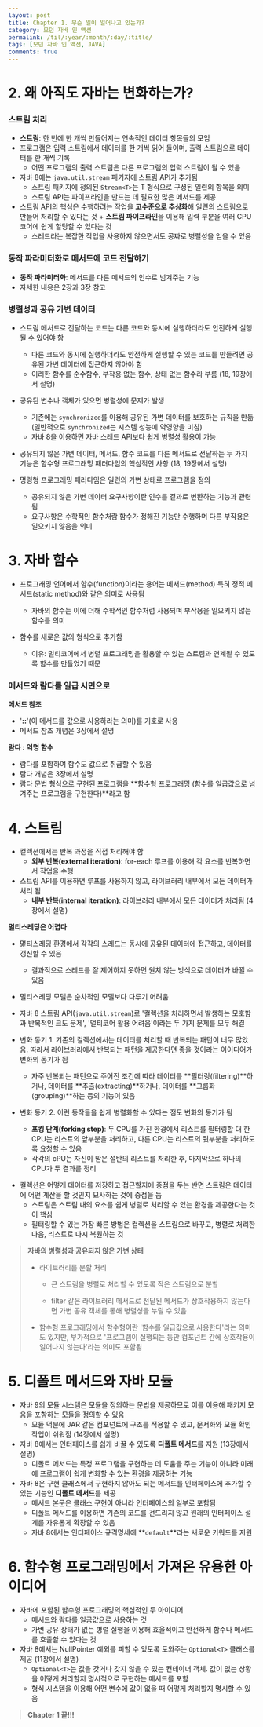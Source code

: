 ```yaml
---
layout: post
title: Chapter 1. 무슨 일이 일어나고 있는가?
category: 모던 자바 인 액션
permalink: /til/:year/:month/:day/:title/
tags: [모던 자바 인 액션, JAVA]
comments: true
---
```




# 2. 왜 아직도 자바는 변화하는가?

### 스트림 처리

- **스트림**: 한 번에 한 개씩 만들어지는 연속적인 데이터  항목들의 모임
- 프로그램은 입력 스트림에서 데이터를 한 개씩 읽어 들이며, 출력 스트림으로 데이터를 한 개씩 기록
  - 어떤 프로그램의 출력 스트림은 다른 프로그램의 입력 스트림이 될 수 있음
- 자바 8에는 `java.util.stream` 패키지에 스트림 API가 추가됨
  - 스트림 패키지에 정의된 `Stream<T>`는 T 형식으로 구셩된 일련의 항목을 의미
  - 스트림 API는 파이프라인을 만드는 데 필요한 많은 메서드를 제공
- 스트림 API의 핵심은 수행하려는 작업을 **고수준으로 추상화**해 일련의 스트림으로 만들어 처리할 수 있다는 것 + **스트림 파이프라인**을 이용해 입력 부분을 여러 CPU 코어에 쉽게 할당할 수 있다는 것
  - 스레드라는 복잡한 작업을 사용하지 않으면서도 공짜로 병렬성을 얻을 수 있음





### 동작 파라미터화로 메서드에 코드 전달하기

- **동작 파라미터화**: 메서드를 다른 메서드의 인수로 넘겨주는 기능
- 자세한 내용은 2장과 3장 참고





### 병렬성과 공유 가변 데이터

- 스트림 메서드로 전달하는 코드는 다른 코드와 동시에 실행하더라도 안전하게 실행될 수 있어야 함
  - 다른 코드와 동시에 실행하더라도 안전하게 실행할 수 있는 코드를 만들려면 공유된 가변 데이터에 접근하지 않아야 함
  - 이러한 함수를 순수함수, 부작용 없는 함수, 상태 없는 함수라 부름 (18, 19장에서 설명)



- 공유된 변수나 객체가 있으면 병렬성에 문제가 발생
  - 기존에는 `synchronized`를 이용해 공유된 가변 데이터를 보호하는 규칙을 만듦 (일반적으로 `synchronized`는 시스템 성능에 악영향을 미침)
  - 자바 8을 이용하면 자바 스레드 API보다 쉽게 병렬성 활용이 가능



- 공유되지 않은 가변 데이터, 메서드, 함수 코드를 다른 메서드로 전달하는 두 가지 기능은 함수형 프로그래밍 패러다임의 핵심적인 사항 (18, 19장에서 설명)
- 명령형 프로그래밍 패러다임은 일련의 가변 상태로 프로그램을 정의
  - 공유되지 않은 가변 데이터 요구사항이란 인수를 결과로 변환하는 기능과 관련됨
  - 요구사항은 수학적인 함수처람 함수가 정해진 기능만 수행하며 다른 부작용은 일으키지 않음을 의미





# 3. 자바 함수

- 프로그래밍 언어에서 함수(function)이라는 용어는 메서드(method) 특히 정적 메서드(static method)와 같은 의미로 사용됨
  - 자바의 함수는 이에 더해 수학적인 함수처럼 사용되며 부작용을 일으키지 않는 함수를 의미





- 함수를 새로운 값의 형식으로 추가함
  - 이유: 멀티코어에서 병렬 프로그래밍을 활용할 수 있는 스트림과 연계될 수 있도록 함수를 만들었기 때문





### 메서드와 람다를 일급 시민으로

**메서드 참조**

- '**::**'(이 메서드를 값으로 사용하라는 의미)를 기호로 사용
- 메서드 참조 개념은 3장에서 설명





**람다 : 익명 함수**

- 람다를 포함하여 함수도 값으로 취급할 수 있음
- 람다 개념은 3장에서 설명
- 람다 문법 형식으로 구현된 프로그램을 **함수형 프로그래밍 (함수를 일급값으로 넘겨주는 프로그램을 구현한다)**라고 함





# 4. 스트림

- 컬렉션에서는 반복 과정을 직접 처리해야 함
  - **외부 반복(external iteration)**: for-each 루프를 이용해 각 요소를 반복하면서 작업을 수행
- 스트림 API를 이용하면 루프를 사용하지 않고, 라이브러리 내부에서 모든 데이터가 처리 됨
  - **내부 반복(internal iteration)**: 라이브러리 내부에서 모든 데이터가 처리됨 (4장에서 설명)





**멀티스레딩은 어렵다**

- 멅티스레딩 환경에서 각각의 스레드는 동시에 공유된 데이터에 접근하고, 데이터를 갱신할 수 있음
  - 결과적으로 스레드를 잘 제어하지 못하면 원치 않는 방식으로 데이터가 바뀔 수 있음
- 멀티스레딩 모델은 순차적인 모델보다 다루기 어려움
- 자바 8 스트림 API(`java.util.stream`)로 '컬렉션을 처리하면서 발생하는 모호함과 반복적인 크도 문제', '멀티코어 활용 어려움'이라는 두 가지 문제를 모두 해결





- 변화 동기 1. 기존의 컬렉션에서는 데이터를 처리할 때 반복되는 패턴이 너무 많았음. 따라서 라이브러리에서 반복되는 패턴을 제공한다면 좋을 것이라는 이이디어가 변화의 동기가 됨
  - 자주 반복되는 패턴으로 주어진 조건에 따라 데이터를 **필터링(filtering)**하거나, 데이터를 **추출(extracting)**하거나, 데이터를 **그룹화(grouping)**하는 등의 기능이 있음
- 변화 동기 2. 이런 동작들을 쉽게 병렬화할 수 있다는 점도 변화의 동기가 됨
  - **포킹 단계(forking step)**: 두 CPU를 가진 환경에서 리스트를 필터링할 대 한 CPU는 리스트의 앞부분을 처리하고, 다른 CPU는 리스트의 뒷부분을 처리하도록 요청할 수 있음
  - 각각의 cPU는 자신이 맏은 절반의 리스트를 처리한 후, 마지막으로 하나의 CPU가 두 결과를 정리





* 컬렉션은 어떻게 데이터를 저장하고 접근할지에 중점을 두는 반면 스트림은 데이터에 어떤 계산을 할 것인지 묘사하는 것에 중점을 둠
  * 스트림은 스트림 내의 요소를 쉽게 병렬로 처리할 수 있는 환경을 제공한다는 것이 핵심
  * 필터링할 수 있는 가장 빠른 방법은 컬렉션을 스트림으로 바꾸고, 병렬로 처리한 다음, 리스트로 다시 복원하는 것



> **자바의 병렬성과 공유되지 않은 가변 상태**
>
> - 라이브러리를 분할 처리
>
>   - 큰 스트림을 병렬로 처리할 수 있도록 작은 스트림으로 분할
>
>   - filter 같은 라이브러리 메서드로 전달된 메서드가 상호작용하지 않는다면 가변 공유 객체를 통해 병렬성을 누릴 수 있음
>
> - 함수형 프로그래밍에서 함수형이란 '함수를 일급값으로 사용한다'라는 의미도 있지만, 부가적으로 '프로그램이 실행되는 동안 컴포넌트 간에 상호작용이 일어나지 않는다'라는 의미도 포함됨





# 5. 디폴트 메서드와 자바 모듈

- 자바 9의 모듈  시스템은 모듈을 정의하는 문법을 제공하므로 이를 이용해 패키지 모음을 포함하는 모듈을 정의할 수 있음
  - 모듈 덕분에 JAR 같은 컴포넌트에 구조를 적용할 수 있고, 문서화와 모듈 확인 작업이 쉬워짐 (14장에서 설명)
- 자바 8에서는 인터페이스를 쉽게 바꿀 수 있도록 **디폴트 메서드**를 지원 (13장에서 설명)
  - 디폴트 메서드는 특정 프로그램을 구현하는 데 도움을 주는 기능이 아니라 미래에 프로그램이 쉽게 변화할 수 있는 환경을 제공하는 기능
- 자바 8은 구현 클래스에서 구현하지 않아도 되는 메서드를 인터페이스에 추가할 수 있는 기능인 **디폴트 메서드**를 제공
  - 메서드 본문은 클래스 구현이 아니라 인터페이스의 일부로 포함됨
  - 디폴트 메서드를 이용하면 기존의 코드를 건드리지 않고 원래의 인터페이스 설계를 자유롭게 확장할 수 있음
  - 자바 8에서는 인터페이스 규격명세에 **`default`**라는 새로운 키워드를 지원





# 6. 함수형 프로그래밍에서 가져온 유용한 아이디어

- 자바에 포함된 함수형 프로그래밍의 핵심적인 두 아이디어
  - 메서드와 람다를 일금값으로 사용하는 것
  - 가변 공유 상태가 없는 병렬 실행을 이용해 효율적이고 안전하게 함수나 메서드를 호출할 수 있다는 것
- 자바 8에서는 NullPointer 예외를 피할 수 있도록 도와주는 `Optional<T>` 클래스를 제공 (11장에서 설명)
  - `Optional<T>`는 값을 갖거나 갖지 않을 수 있는 컨테이너 객체. 값이 없는 상황을 어떻게 처리할지 명시적으로 구현하는 메서드를 포함
  - 형식 시스템을 이용해 어떤 변수에 값이 없을 때 어떻게 처리할지 명시할 수 있음





> **Chapter 1 끝!!!**